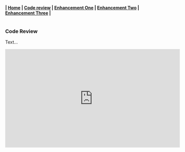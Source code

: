 **| [Home](https://rgwebster3.github.io/index.html) | [Code review]() | [Enhancement One]() | [Enhancement Two]() | [Enhancement Three]() |**
<br><br>

### Code Review

Text...

<iframe width="560" height="315" src="https://www.youtube.com/embed/nxxYcXqhR4E" frameborder="0" allow="autoplay; encrypted-media" allowfullscreen=""> </iframe>



